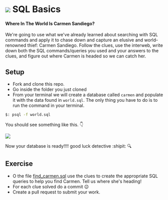 # ![](https://ga-dash.s3.amazonaws.com/production/assets/logo-9f88ae6c9c3871690e33280fcf557f33.png) SQL Basics

#### Where In The World Is Carmen Sandiego?

We're going to use what we've already learned about searching with SQL commands and apply it to chase down and capture an elusive and world-renowned thief: Carmen Sandiego. Follow the clues, use the interweb, write down both the SQL commands/queries you used and your answers to the clues, and figure out where Carmen is headed so we can catch her.

## Setup

- Fork and clone this repo.
- Go inside the folder you just cloned
- From your terminal we will create a database called `carmen` and populate it with the data found in `world.sql`. The only thing you have to do is to run the command in your terminal.
```sh
$: psql -f world.sql
```

You should see something like this. :point_down: 

![](https://i.imgur.com/Nt6GMIS.png)

Now your database is ready!!!! good luck detective :shipit: :mag: 

## Exercise

- O the file [find_carmen.sql](find_carmen.sql) use the clues to create the appropriate SQL queries to help you find Carmen. Tell us where she's heading!
- For each clue solved do a commit :wink:
- Create a pull request to submit your work.




